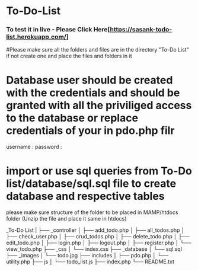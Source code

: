 # To-Do-List
### To test it in live - Please Click Here[https://sasank-todo-list.herokuapp.com/]


#Please make sure all the folders and files are in the directory "To-Do List" if not create one and place the files and folders in it

# Database user should be created with the credentials and should be granted with all the priviliged access to the database or replace credentials of your in pdo.php filr
username : 
password : 

# import or use sql queries from To-Do list/database/sql.sql file to create database and respective tables

please make sure structure of the folder to be placed in MAMP/htdocs folder (Unzip the file and place it same in htdocs)

_To-Do List
|
├── _controller
│   ├── add_todo.php
│   ├── all_todos.php
│   ├── check_user.php
│   ├── crud_todos.php
│   ├── delete_todo.php
│   ├── edit_todo.php
│   ├── login.php
│   ├── logout.php
│   ├── register.php
│   └── view_todo.php
├── _css
│   └── index.css
├── _database
│   └── sql.sql
├── _images
│   └── todo.jpg
├── includes
│   ├── pdo.php
│   └── utility.php
├── js
│   └── todo_list.js
├── index.php
└── README.txt
